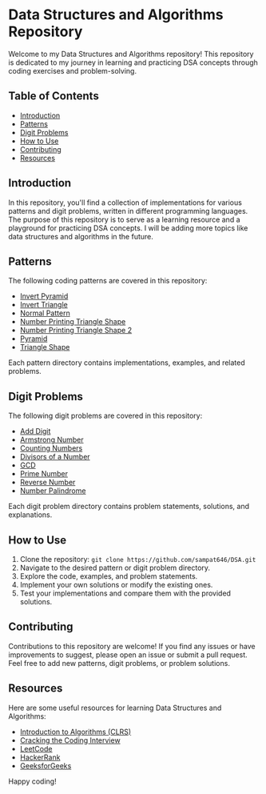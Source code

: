 # Data Structures and Algorithms Repository

Welcome to my Data Structures and Algorithms repository! This repository is dedicated to my journey in learning and practicing DSA concepts through coding exercises and problem-solving.

## Table of Contents

- [Introduction](#introduction)
- [Patterns](#patterns)
- [Digit Problems](#digit-problems)
- [How to Use](#how-to-use)
- [Contributing](#contributing)
- [Resources](#resources)

## Introduction

In this repository, you'll find a collection of implementations for various patterns and digit problems, written in different programming languages. The purpose of this repository is to serve as a learning resource and a playground for practicing DSA concepts. I will be adding more topics like data structures and algorithms in the future.

## Patterns

The following coding patterns are covered in this repository:

- [Invert Pyramid](patterns/Invert-pyramid.cpp)
- [Invert Triangle](patterns/Invert-triangle.cpp)
- [Normal Pattern](patterns/Normalpattern.cpp)
- [Number Printing Triangle Shape](patterns/Numberprintingtriangleshape.cpp)
- [Number Printing Triangle Shape 2](patterns/Numberprintingtringleshape2.cpp)
- [Pyramid](patterns/Pyramid.cpp)
- [Triangle Shape](patterns/Triangle-shape.cpp)

Each pattern directory contains implementations, examples, and related problems.

## Digit Problems

The following digit problems are covered in this repository:

- [Add Digit](digit-problems/Add-digit.cpp)
- [Armstrong Number](digit-problems/Armstrong-number.cpp)
- [Counting Numbers](digit-problems/CountingNumbers.cpp)
- [Divisors of a Number](digit-problems/DivisorsofaNumber.cpp)
- [GCD](digit-problems/GCD.cpp)
- [Prime Number](digit-problems/Prime-number.cpp)
- [Reverse Number](digit-problems/ReverseNumber.cpp)
- [Number Palindrome](digit-problems/numberPlandrome.cpp)

Each digit problem directory contains problem statements, solutions, and explanations.

## How to Use

1. Clone the repository: `git clone https://github.com/sampat646/DSA.git`
2. Navigate to the desired pattern or digit problem directory.
3. Explore the code, examples, and problem statements.
4. Implement your own solutions or modify the existing ones.
5. Test your implementations and compare them with the provided solutions.

## Contributing

Contributions to this repository are welcome! If you find any issues or have improvements to suggest, please open an issue or submit a pull request. Feel free to add new patterns, digit problems, or problem solutions.

## Resources

Here are some useful resources for learning Data Structures and Algorithms:

- [Introduction to Algorithms (CLRS)](https://www.amazon.com/Introduction-Algorithms-3rd-MIT-Press/dp/0262033844)
- [Cracking the Coding Interview](https://www.amazon.com/Cracking-Coding-Interview-Programming-Questions/dp/0984782850)
- [LeetCode](https://leetcode.com/)
- [HackerRank](https://www.hackerrank.com/)
- [GeeksforGeeks](https://www.geeksforgeeks.org/)

Happy coding!
